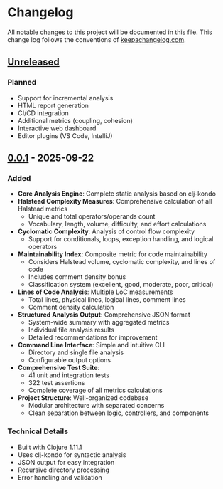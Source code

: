 # Changelog

All notable changes to this project will be documented in this file. This change log follows the conventions of [keepachangelog.com](http://keepachangelog.com/).

## [Unreleased]

### Planned
- Support for incremental analysis
- HTML report generation
- CI/CD integration
- Additional metrics (coupling, cohesion)
- Interactive web dashboard
- Editor plugins (VS Code, IntelliJ)

## [0.0.1] - 2025-09-22

### Added
- **Core Analysis Engine**: Complete static analysis based on clj-kondo
- **Halstead Complexity Measures**: Comprehensive calculation of all Halstead metrics
  - Unique and total operators/operands count
  - Vocabulary, length, volume, difficulty, and effort calculations
- **Cyclomatic Complexity**: Analysis of control flow complexity
  - Support for conditionals, loops, exception handling, and logical operators
- **Maintainability Index**: Composite metric for code maintainability
  - Considers Halstead volume, cyclomatic complexity, and lines of code
  - Includes comment density bonus
  - Classification system (excellent, good, moderate, poor, critical)
- **Lines of Code Analysis**: Multiple LoC measurements
  - Total lines, physical lines, logical lines, comment lines
  - Comment density calculation
- **Structured Analysis Output**: Comprehensive JSON format
  - System-wide summary with aggregated metrics
  - Individual file analysis results
  - Detailed recommendations for improvement
- **Command Line Interface**: Simple and intuitive CLI
  - Directory and single file analysis
  - Configurable output options
- **Comprehensive Test Suite**: 
  - 41 unit and integration tests
  - 322 test assertions
  - Complete coverage of all metrics calculations
- **Project Structure**: Well-organized codebase
  - Modular architecture with separated concerns
  - Clean separation between logic, controllers, and components

### Technical Details
- Built with Clojure 1.11.1
- Uses clj-kondo for syntactic analysis
- JSON output for easy integration
- Recursive directory processing
- Error handling and validation

[Unreleased]: https://github.com/your-username/clojure-metrics/compare/v0.0.1...HEAD
[0.0.1]: https://github.com/your-username/clojure-metrics/releases/tag/v0.0.1